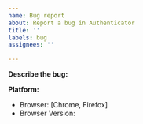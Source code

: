 ```yaml
---
name: Bug report
about: Report a bug in Authenticator
title: ''
labels: bug
assignees: ''

---
```


<Do not use this to ask about lost codes or accounts>
<More info here: https://authenticator.cc/docs/en/lost-codes>

**Describe the bug:** <Describe the issue with Authenticator> 


**Platform:** <This is required>
 - Browser: [Chrome, Firefox]
 - Browser Version:
